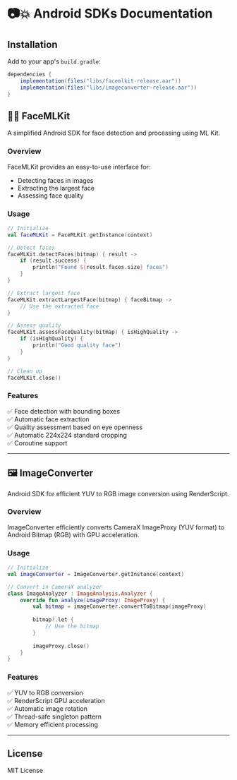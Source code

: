 # 📷💥 Android SDKs Documentation

## Installation

Add to your app's `build.gradle`:

```gradle
dependencies {
    implementation(files("libs/facemlkit-release.aar"))
    implementation(files("libs/imageconverter-release.aar"))
}
```

## 👱🏼 FaceMLKit

A simplified Android SDK for face detection and processing using ML Kit.

### Overview

FaceMLKit provides an easy-to-use interface for:
- Detecting faces in images
- Extracting the largest face
- Assessing face quality

### Usage

```kotlin
// Initialize
val faceMLKit = FaceMLKit.getInstance(context)

// Detect faces
faceMLKit.detectFaces(bitmap) { result ->
    if (result.success) {
        println("Found ${result.faces.size} faces")
    }
}

// Extract largest face
faceMLKit.extractLargestFace(bitmap) { faceBitmap ->
    // Use the extracted face
}

// Assess quality
faceMLKit.assessFaceQuality(bitmap) { isHighQuality ->
    if (isHighQuality) {
        println("Good quality face")
    }
}

// Clean up
faceMLKit.close()
```

### Features

✅ Face detection with bounding boxes  
✅ Automatic face extraction  
✅ Quality assessment based on eye openness  
✅ Automatic 224x224 standard cropping  
✅ Coroutine support  

---

## 🖼️ ImageConverter

Android SDK for efficient YUV to RGB image conversion using RenderScript.

### Overview

ImageConverter efficiently converts CameraX ImageProxy (YUV format) to Android Bitmap (RGB) with GPU acceleration.

### Usage

```kotlin
// Initialize
val imageConverter = ImageConverter.getInstance(context)

// Convert in CameraX analyzer
class ImageAnalyzer : ImageAnalysis.Analyzer {
    override fun analyze(imageProxy: ImageProxy) {
        val bitmap = imageConverter.convertToBitmap(imageProxy)
        
        bitmap?.let {
            // Use the bitmap
        }
        
        imageProxy.close()
    }
}
```

### Features

✅ YUV to RGB conversion  
✅ RenderScript GPU acceleration  
✅ Automatic image rotation  
✅ Thread-safe singleton pattern  
✅ Memory efficient processing  

---

## License

MIT License
